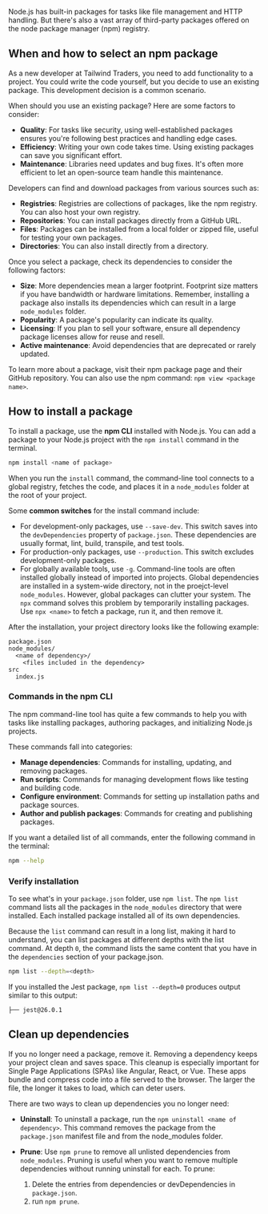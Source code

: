 Node.js has built-in packages for tasks like file management and HTTP handling. But there's also a vast array of third-party packages offered on the node package manager (npm) registry.

## When and how to select an npm package

As a new developer at Tailwind Traders, you need to add functionality to a project. You could write the code yourself, but you decide to use an existing package. This development decision is a common scenario. 

When should you use an existing package? Here are some factors to consider:

- **Quality**: For tasks like security, using well-established packages ensures you're following best practices and handling edge cases.
- **Efficiency**: Writing your own code takes time. Using existing packages can save you significant effort.
- **Maintenance**: Libraries need updates and bug fixes. It's often more efficient to let an open-source team handle this maintenance.

Developers can find and download packages from various sources such as:

- **Registries**: Registries are collections of packages, like the npm registry. You can also host your own registry.
- **Repositories**: You can install packages directly from a GitHub URL.
- **Files**: Packages can be installed from a local folder or zipped file, useful for testing your own packages.
- **Directories**: You can also install directly from a directory.

Once you select a package, check its dependencies to consider the following factors:

- **Size**: More dependencies mean a larger footprint. Footprint size matters if you have bandwidth or hardware limitations. Remember, installing a package also installs its dependencies which can result in a large `node_modules` folder.
- **Popularity**: A package's popularity can indicate its quality. 
- **Licensing**: If you plan to sell your software, ensure all dependency package licenses allow for reuse and resell.
- **Active maintenance**: Avoid dependencies that are deprecated or rarely updated.

To learn more about a package, visit their npm package page and their GitHub repository. You can also use the npm command: `npm view <package name>`.

## How to install a package

To install a package, use the **npm CLI** installed with Node.js. You can add a package to your Node.js project with the `npm install` command in the terminal.

```bash
npm install <name of package>
```

When you run the `install` command, the command-line tool connects to a global registry, fetches the code, and places it in a `node_modules` folder at the root of your project. 

Some **common switches** for the install command include:

- For development-only packages, use `--save-dev`. This switch saves into the `devDependencies` property of `package.json`. These dependencies are usually format, lint, build, transpile, and test tools.
- For production-only packages, use `--production`. This switch excludes development-only packages.
- For globally available tools, use `-g`. Command-line tools are often installed globally instead of imported into projects. Global dependencies are installed in a system-wide directory, not in the proejct-level `node_modules`. However, global packages can clutter your system. The `npx` command solves this problem by temporarily installing packages. Use `npx <name>` to fetch a package, run it, and then remove it.

After the installation, your project directory looks like the following example:

```output
package.json
node_modules/
  <name of dependency>/
    <files included in the dependency>
src
  index.js
```

### Commands in the npm CLI

The npm command-line tool has quite a few commands to help you with tasks like installing packages, authoring packages, and initializing Node.js projects.

These commands fall into categories:

- **Manage dependencies**: Commands for installing, updating, and removing packages.
- **Run scripts**: Commands for managing development flows like testing and building code.
- **Configure environment**: Commands for setting up installation paths and package sources.
- **Author and publish packages**: Commands for creating and publishing packages.

If you want a detailed list of all commands, enter the following command in the terminal:

```bash
npm --help
```

### Verify installation

To see what's in your `package.json` folder, use `npm list`. The `npm list` command lists all the packages in the `node_modules` directory that were installed. Each installed package installed all of its own dependencies.

Because the `list` command can result in a long list, making it hard to understand, you can list packages at different depths with the list command. At depth `0`, the command lists the same content that you have in the `dependencies` section of your package.json.

```bash
npm list --depth=<depth>
```

If you installed the Jest package, `npm list --depth=0` produces output similar to this output:

```output
├── jest@26.0.1
```

## Clean up dependencies

If you no longer need a package, remove it. Removing a dependency keeps your project clean and saves space. This cleanup is especially important for Single Page Applications (SPAs) like Angular, React, or Vue. These apps bundle and compress code into a file served to the browser. The larger the file, the longer it takes to load, which can deter users.

There are two ways to clean up dependencies you no longer need:

- **Uninstall**: To uninstall a package, run the `npm uninstall <name of dependency>`. This command removes the package from the `package.json` manifest file and from the node_modules folder.
- **Prune**: Use `npm prune` to remove all unlisted dependencies from `node_modules`. Pruning is useful when you want to remove multiple dependencies without running uninstall for each. To prune:

    1. Delete the entries from dependencies or devDependencies in `package.json`.
    1. run `npm prune`.
